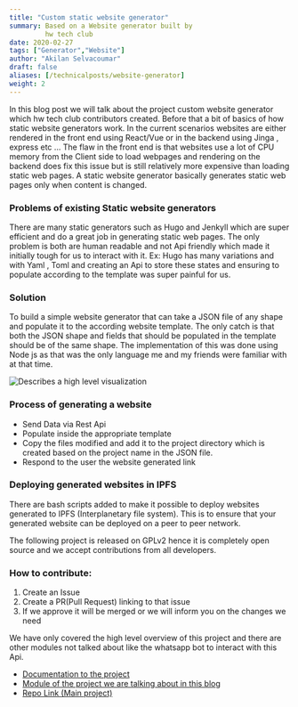 ```yaml
---
title: "Custom static website generator"
summary: Based on a Website generator built by
         hw tech club 
date: 2020-02-27
tags: ["Generator","Website"]
author: "Akilan Selvacoumar"
draft: false
aliases: [/technicalposts/website-generator]
weight: 2
---
```

In this blog post we will talk about the project custom website generator which hw tech club contributors created. Before that a bit of basics of how static website generators work. In the current scenarios websites are either rendered in the front end using React/Vue or in the backend using Jinga , express etc … The flaw in the front end is that websites use a lot of CPU memory from the Client side to load webpages and rendering on the backend does fix this issue but is still relatively more expensive than loading static web pages. A static website generator basically generates static web pages only when content is changed.

### Problems of existing Static website generators
There are many static generators such as Hugo and Jenkyll which are super efficient and do a great job in generating static web pages. The only problem is both are human readable and not Api friendly which made it initially tough for us to interact with it. Ex: Hugo has many variations and with Yaml , Toml and creating an Api to store these states and ensuring to populate according to the template was super painful for us.

### Solution
To build a simple website generator that can take a JSON file of any shape and populate it to the according website template. The only catch is that both the JSON shape and fields that should be populated in the template should be of the same shape. The implementation of this was done using Node js as that was the only language me and my friends were familiar with at that time.

![Describes a high level visualization](https://blogs.hwtech.club/images/Customwebsite.png)

### Process of generating a website
- Send Data via Rest Api
- Populate inside the appropriate template
- Copy the files modified and add it to the project directory which is created based on the project name in the JSON file.
- Respond to the user the website generated link

### Deploying generated websites in IPFS
There are bash scripts added to make it possible to deploy websites generated to IPFS (Interplanetary file system). This is to ensure that your generated website can be deployed on a peer to peer network.

The following project is released on GPLv2 hence it is completely open source and we accept contributions from all developers.

### How to contribute:
1. Create an Issue
2. Create a PR(Pull Request) linking to that issue
3. If we approve it will be merged or we will inform you on the changes we need

We have only covered the high level overview of this project and there are other modules not talked about like the whatsapp bot to interact with this Api.

- [Documentation to the project](https://website-generator.netlify.app)
- [Module of the project we are talking about in this blog](https://github.com/HWTechClub/Custom-Static-Website-Generator/tree/master/website-generator)
- [Repo Link (Main project)](https://github.com/HWTechClub/Custom-Static-Website-Generator)